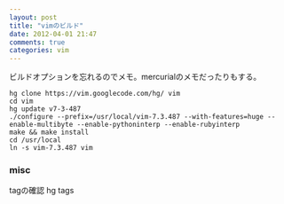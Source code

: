```yaml
---
layout: post
title: "vimのビルド"
date: 2012-04-01 21:47
comments: true
categories: vim
---
```


ビルドオプションを忘れるのでメモ。mercurialのメモだったりもする。

    hg clone https://vim.googlecode.com/hg/ vim
    cd vim
    hg update v7-3-487
    ./configure --prefix=/usr/local/vim-7.3.487 --with-features=huge --enable-multibyte --enable-pythoninterp --enable-rubyinterp
    make && make install
    cd /usr/local
    ln -s vim-7.3.487 vim
    
### misc

tagの確認
    hg tags

